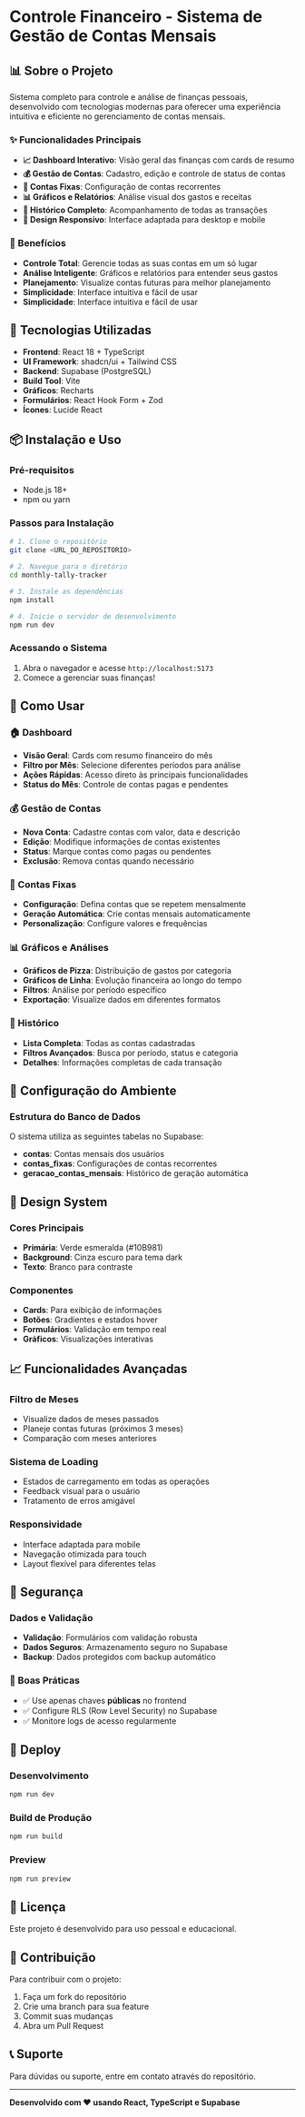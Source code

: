 # Controle Financeiro - Sistema de Gestão de Contas Mensais

## 📊 Sobre o Projeto

Sistema completo para controle e análise de finanças pessoais, desenvolvido com tecnologias modernas para oferecer uma experiência intuitiva e eficiente no gerenciamento de contas mensais.

### ✨ Funcionalidades Principais

- **📈 Dashboard Interativo**: Visão geral das finanças com cards de resumo
- **💰 Gestão de Contas**: Cadastro, edição e controle de status de contas
- **🔄 Contas Fixas**: Configuração de contas recorrentes
- **📊 Gráficos e Relatórios**: Análise visual dos gastos e receitas
- **📅 Histórico Completo**: Acompanhamento de todas as transações
- **📱 Design Responsivo**: Interface adaptada para desktop e mobile

### 🎯 Benefícios

- **Controle Total**: Gerencie todas as suas contas em um só lugar
- **Análise Inteligente**: Gráficos e relatórios para entender seus gastos
- **Planejamento**: Visualize contas futuras para melhor planejamento
- **Simplicidade**: Interface intuitiva e fácil de usar
- **Simplicidade**: Interface intuitiva e fácil de usar

## 🚀 Tecnologias Utilizadas

- **Frontend**: React 18 + TypeScript
- **UI Framework**: shadcn/ui + Tailwind CSS
- **Backend**: Supabase (PostgreSQL)
- **Build Tool**: Vite
- **Gráficos**: Recharts
- **Formulários**: React Hook Form + Zod
- **Ícones**: Lucide React

## 📦 Instalação e Uso

### Pré-requisitos

- Node.js 18+ 
- npm ou yarn

### Passos para Instalação

```bash
# 1. Clone o repositório
git clone <URL_DO_REPOSITORIO>

# 2. Navegue para o diretório
cd monthly-tally-tracker

# 3. Instale as dependências
npm install

# 4. Inicie o servidor de desenvolvimento
npm run dev
```

### Acessando o Sistema

1. Abra o navegador e acesse `http://localhost:5173`
2. Comece a gerenciar suas finanças!

## 📱 Como Usar

### 🏠 Dashboard
- **Visão Geral**: Cards com resumo financeiro do mês
- **Filtro por Mês**: Selecione diferentes períodos para análise
- **Ações Rápidas**: Acesso direto às principais funcionalidades
- **Status do Mês**: Controle de contas pagas e pendentes

### 💰 Gestão de Contas
- **Nova Conta**: Cadastre contas com valor, data e descrição
- **Edição**: Modifique informações de contas existentes
- **Status**: Marque contas como pagas ou pendentes
- **Exclusão**: Remova contas quando necessário

### 🔄 Contas Fixas
- **Configuração**: Defina contas que se repetem mensalmente
- **Geração Automática**: Crie contas mensais automaticamente
- **Personalização**: Configure valores e frequências

### 📊 Gráficos e Análises
- **Gráficos de Pizza**: Distribuição de gastos por categoria
- **Gráficos de Linha**: Evolução financeira ao longo do tempo
- **Filtros**: Análise por período específico
- **Exportação**: Visualize dados em diferentes formatos

### 📅 Histórico
- **Lista Completa**: Todas as contas cadastradas
- **Filtros Avançados**: Busca por período, status e categoria
- **Detalhes**: Informações completas de cada transação

## 🔧 Configuração do Ambiente

### Estrutura do Banco de Dados

O sistema utiliza as seguintes tabelas no Supabase:

- **contas**: Contas mensais dos usuários
- **contas_fixas**: Configurações de contas recorrentes
- **geracao_contas_mensais**: Histórico de geração automática

## 🎨 Design System

### Cores Principais
- **Primária**: Verde esmeralda (#10B981)
- **Background**: Cinza escuro para tema dark
- **Texto**: Branco para contraste

### Componentes
- **Cards**: Para exibição de informações
- **Botões**: Gradientes e estados hover
- **Formulários**: Validação em tempo real
- **Gráficos**: Visualizações interativas

## 📈 Funcionalidades Avançadas

### Filtro de Meses
- Visualize dados de meses passados
- Planeje contas futuras (próximos 3 meses)
- Comparação com meses anteriores

### Sistema de Loading
- Estados de carregamento em todas as operações
- Feedback visual para o usuário
- Tratamento de erros amigável

### Responsividade
- Interface adaptada para mobile
- Navegação otimizada para touch
- Layout flexível para diferentes telas

## 🔐 Segurança

### Dados e Validação
- **Validação**: Formulários com validação robusta
- **Dados Seguros**: Armazenamento seguro no Supabase
- **Backup**: Dados protegidos com backup automático

### 🚨 Boas Práticas
- ✅ Use apenas chaves **públicas** no frontend
- ✅ Configure RLS (Row Level Security) no Supabase
- ✅ Monitore logs de acesso regularmente

## 🚀 Deploy

### Desenvolvimento
```bash
npm run dev
```

### Build de Produção
```bash
npm run build
```

### Preview
```bash
npm run preview
```

## 📝 Licença

Este projeto é desenvolvido para uso pessoal e educacional.

## 🤝 Contribuição

Para contribuir com o projeto:

1. Faça um fork do repositório
2. Crie uma branch para sua feature
3. Commit suas mudanças
4. Abra um Pull Request

## 📞 Suporte

Para dúvidas ou suporte, entre em contato através do repositório.

---

**Desenvolvido com ❤️ usando React, TypeScript e Supabase**
